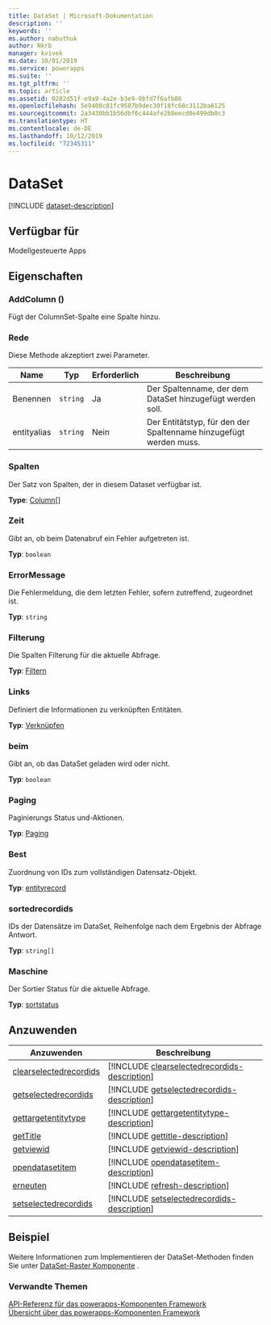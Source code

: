 ```yaml
---
title: DataSet | Microsoft-Dokumentation
description: ''
keywords: ''
ms.author: nabuthuk
author: Nkrb
manager: kvivek
ms.date: 10/01/2019
ms.service: powerapps
ms.suite: ''
ms.tgt_pltfrm: ''
ms.topic: article
ms.assetid: 0202d51f-e9a9-4a2e-b3e9-0bfd7f6afb86
ms.openlocfilehash: 5e9408c81fc9587b9dec30f18fc68c3112ba6125
ms.sourcegitcommit: 2a3430bb1b56dbf6c444afe2b8eecd0e499db0c3
ms.translationtype: HT
ms.contentlocale: de-DE
ms.lasthandoff: 10/12/2019
ms.locfileid: "72345311"
---
```

# <a name="dataset"></a>DataSet

[!INCLUDE [dataset-description](includes/dataset-description.md)]

## <a name="available-for"></a>Verfügbar für 

Modellgesteuerte Apps

## <a name="properties"></a>Eigenschaften

### <a name="addcolumn"></a>AddColumn ()

Fügt der ColumnSet-Spalte eine Spalte hinzu.

### <a name="remarks"></a>Rede

Diese Methode akzeptiert zwei Parameter.

|Name|Typ|Erforderlich|Beschreibung|
|------|-----|------|-----|
|Benennen|`string`|Ja|Der Spaltenname, der dem DataSet hinzugefügt werden soll.|
|entityalias|`string`|Nein| Der Entitätstyp, für den der Spaltenname hinzugefügt werden muss.|

### <a name="columns"></a>Spalten

Der Satz von Spalten, der in diesem Dataset verfügbar ist.

**Type**: [Column](column.md)[]

### <a name="error"></a>Zeit

Gibt an, ob beim Datenabruf ein Fehler aufgetreten ist.

**Typ**: `boolean`

### <a name="errormessage"></a>ErrorMessage

Die Fehlermeldung, die dem letzten Fehler, sofern zutreffend, zugeordnet ist.

**Typ**: `string`

### <a name="filtering"></a>Filterung

Die Spalten Filterung für die aktuelle Abfrage.

**Typ**: [Filtern](filtering.md)

### <a name="linking"></a>Links

Definiert die Informationen zu verknüpften Entitäten.

**Typ**: [Verknüpfen](linking.md)

### <a name="loading"></a>beim

Gibt an, ob das DataSet geladen wird oder nicht.

**Typ**: `boolean`

### <a name="paging"></a>Paging

Paginierungs Status und-Aktionen.

**Typ**: [Paging](paging.md)

### <a name="records"></a>Best

Zuordnung von IDs zum vollständigen Datensatz-Objekt.

**Typ**: [entityrecord](entityrecord.md)

### <a name="sortedrecordids"></a>sortedrecordids

IDs der Datensätze im DataSet, Reihenfolge nach dem Ergebnis der Abfrage Antwort.

**Typ**: `string[]`

### <a name="sorting"></a>Maschine

Der Sortier Status für die aktuelle Abfrage.

**Typ**: [sortstatus](sortstatus.md)

## <a name="methods"></a>Anzuwenden

|Anzuwenden | Beschreibung | 
| ------------- |-------------|
|[clearselectedrecordids](dataset/clearselectedrecordids.md)|[!INCLUDE [clearselectedrecordids-description](dataset/includes/clearselectedrecordids-description.md)]| 
|[getselectedrecordids](dataset/getselectedrecordids.md)|[!INCLUDE [getselectedrecordids-description](dataset/includes/getselectedrecordids-description.md)]| 
|[gettargetentitytype](dataset/gettargetentitytype.md)|[!INCLUDE [gettargetentitytype-description](dataset/includes/gettargetentitytype-description.md)]| 
|[getTitle](dataset/gettitle.md)|[!INCLUDE [gettitle-description](dataset/includes/gettitle-description.md)]| 
|[getviewid](dataset/getviewid.md)|[!INCLUDE [getviewid-description](dataset/includes/getviewid-description.md)]| 
|[opendatasetitem](dataset/opendatasetitem.md)|[!INCLUDE [opendatasetitem-description](dataset/includes/opendatasetitem-description.md)]| 
|[erneuten](dataset/refresh.md)|[!INCLUDE [refresh-description](dataset/includes/refresh-description.md)]| 
|[setselectedrecordids](dataset/setselectedrecordids.md)|[!INCLUDE [setselectedrecordids-description](dataset/includes/setselectedrecordids-description.md)]| 

## <a name="example"></a>Beispiel

Weitere Informationen zum Implementieren der DataSet-Methoden finden Sie unter [DataSet-Raster Komponente](../sample-controls/data-set-grid-control.md) .

### <a name="related-topics"></a>Verwandte Themen

[API-Referenz für das powerapps-Komponenten Framework](../reference/index.md)<br/>
[Übersicht über das powerapps-Komponenten Framework](../overview.md)